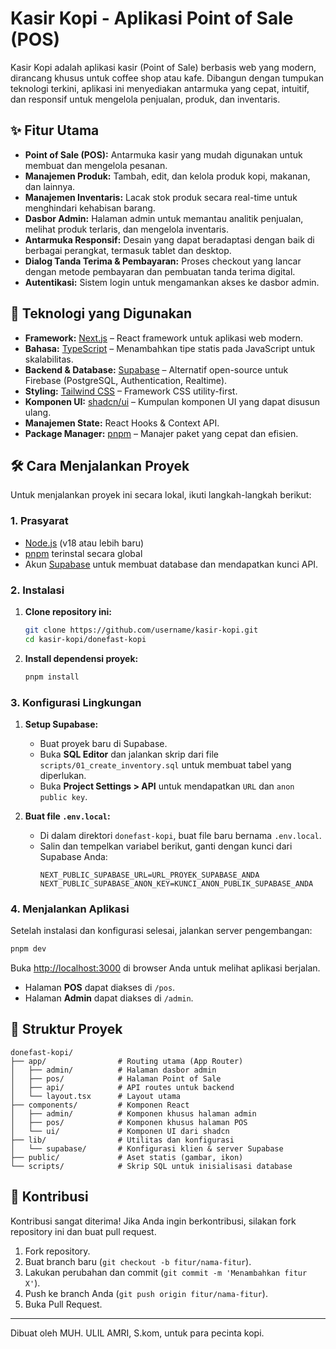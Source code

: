 
# Kasir Kopi - Aplikasi Point of Sale (POS)



Kasir Kopi adalah aplikasi kasir (Point of Sale) berbasis web yang modern, dirancang khusus untuk coffee shop atau kafe. Dibangun dengan tumpukan teknologi terkini, aplikasi ini menyediakan antarmuka yang cepat, intuitif, dan responsif untuk mengelola penjualan, produk, dan inventaris.

## ✨ Fitur Utama

- **Point of Sale (POS):** Antarmuka kasir yang mudah digunakan untuk membuat dan mengelola pesanan.
- **Manajemen Produk:** Tambah, edit, dan kelola produk kopi, makanan, dan lainnya.
- **Manajemen Inventaris:** Lacak stok produk secara real-time untuk menghindari kehabisan barang.
- **Dasbor Admin:** Halaman admin untuk memantau analitik penjualan, melihat produk terlaris, dan mengelola inventaris.
- **Antarmuka Responsif:** Desain yang dapat beradaptasi dengan baik di berbagai perangkat, termasuk tablet dan desktop.
- **Dialog Tanda Terima & Pembayaran:** Proses checkout yang lancar dengan metode pembayaran dan pembuatan tanda terima digital.
- **Autentikasi:** Sistem login untuk mengamankan akses ke dasbor admin.

## 🚀 Teknologi yang Digunakan

- **Framework:** [Next.js](https://nextjs.org/) – React framework untuk aplikasi web modern.
- **Bahasa:** [TypeScript](https://www.typescriptlang.org/) – Menambahkan tipe statis pada JavaScript untuk skalabilitas.
- **Backend & Database:** [Supabase](https://supabase.io/) – Alternatif open-source untuk Firebase (PostgreSQL, Authentication, Realtime).
- **Styling:** [Tailwind CSS](https://tailwindcss.com/) – Framework CSS utility-first.
- **Komponen UI:** [shadcn/ui](https://ui.shadcn.com/) – Kumpulan komponen UI yang dapat disusun ulang.
- **Manajemen State:** React Hooks & Context API.
- **Package Manager:** [pnpm](https://pnpm.io/) – Manajer paket yang cepat dan efisien.

## 🛠️ Cara Menjalankan Proyek

Untuk menjalankan proyek ini secara lokal, ikuti langkah-langkah berikut:

### 1. Prasyarat

- [Node.js](https://nodejs.org/en/) (v18 atau lebih baru)
- [pnpm](https://pnpm.io/installation) terinstal secara global
- Akun [Supabase](https://supabase.com/) untuk membuat database dan mendapatkan kunci API.

### 2. Instalasi

1.  **Clone repository ini:**
    ```bash
    git clone https://github.com/username/kasir-kopi.git
    cd kasir-kopi/donefast-kopi
    ```

2.  **Install dependensi proyek:**
    ```bash
    pnpm install
    ```

### 3. Konfigurasi Lingkungan

1.  **Setup Supabase:**
    - Buat proyek baru di Supabase.
    - Buka **SQL Editor** dan jalankan skrip dari file `scripts/01_create_inventory.sql` untuk membuat tabel yang diperlukan.
    - Buka **Project Settings > API** untuk mendapatkan `URL` dan `anon public key`.

2.  **Buat file `.env.local`:**
    - Di dalam direktori `donefast-kopi`, buat file baru bernama `.env.local`.
    - Salin dan tempelkan variabel berikut, ganti dengan kunci dari Supabase Anda:
      ```env
      NEXT_PUBLIC_SUPABASE_URL=URL_PROYEK_SUPABASE_ANDA
      NEXT_PUBLIC_SUPABASE_ANON_KEY=KUNCI_ANON_PUBLIK_SUPABASE_ANDA
      ```

### 4. Menjalankan Aplikasi

Setelah instalasi dan konfigurasi selesai, jalankan server pengembangan:

```bash
pnpm dev
```

Buka [http://localhost:3000](http://localhost:3000) di browser Anda untuk melihat aplikasi berjalan.

- Halaman **POS** dapat diakses di `/pos`.
- Halaman **Admin** dapat diakses di `/admin`.

## 📂 Struktur Proyek

```
donefast-kopi/
├── app/                # Routing utama (App Router)
│   ├── admin/          # Halaman dasbor admin
│   ├── pos/            # Halaman Point of Sale
│   ├── api/            # API routes untuk backend
│   └── layout.tsx      # Layout utama
├── components/         # Komponen React
│   ├── admin/          # Komponen khusus halaman admin
│   ├── pos/            # Komponen khusus halaman POS
│   └── ui/             # Komponen UI dari shadcn
├── lib/                # Utilitas dan konfigurasi
│   └── supabase/       # Konfigurasi klien & server Supabase
├── public/             # Aset statis (gambar, ikon)
└── scripts/            # Skrip SQL untuk inisialisasi database
```

## 🤝 Kontribusi

Kontribusi sangat diterima! Jika Anda ingin berkontribusi, silakan fork repository ini dan buat pull request.

1.  Fork repository.
2.  Buat branch baru (`git checkout -b fitur/nama-fitur`).
3.  Lakukan perubahan dan commit (`git commit -m 'Menambahkan fitur X'`).
4.  Push ke branch Anda (`git push origin fitur/nama-fitur`).
5.  Buka Pull Request.

---

Dibuat oleh MUH. ULIL AMRI, S.kom, untuk para pecinta kopi.
